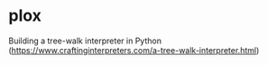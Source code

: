 # plox
Building a tree-walk interpreter in Python (https://www.craftinginterpreters.com/a-tree-walk-interpreter.html)
